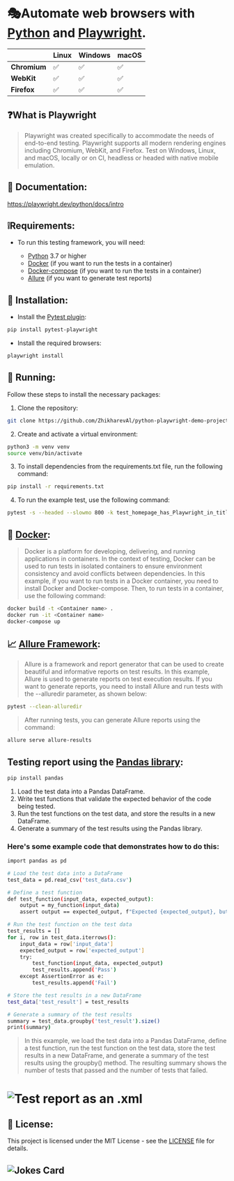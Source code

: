 # 🎭Automate web browsers with [Python](https://www.python.org/) and [Playwright](https://playwright.dev/python/).
|               | Linux | Windows | macOS |
|---------------|-------|---------|-------|
| **Chromium**  | ✅     | ✅       | ✅     |
| **WebKit**    | ✅     | ✅       | ✅     |
| **Firefox**   | ✅     | ✅       | ✅     |

## ❓What is Playwright

>Playwright was created specifically to accommodate the needs of end-to-end testing. Playwright supports all modern rendering engines including Chromium, WebKit, and Firefox. Test on Windows, Linux, and macOS, locally or on CI, headless or headed with native mobile emulation.


## 📖 Documentation:

https://playwright.dev/python/docs/intro

## ❕Requirements:
* To run this testing framework, you will need:

  * [Python](https://www.python.org/) 3.7 or higher
  * [Docker](https://www.docker.com/) (if you want to run the tests in a container)
  * [Docker-compose](https://docs.docker.com/compose/) (if you want to run the tests in a container)
  * [Allure](https://github.com/allure-framework) (if you want to generate test reports)

## 🔧 Installation: 

- Install the [Pytest plugin](https://pypi.org/project/pytest-playwright/):
```sh
pip install pytest-playwright
```
- Install the required browsers:
```sh
playwright install
```


## 🚀 Running:
Follow these steps to install the necessary packages:
1. Clone the repository:
```sh
git clone https://github.com/ZhikharevAl/python-playwright-demo-project.git
```

2. Create and activate a virtual environment:
```sh
python3 -m venv venv
source venv/bin/activate
```
3. To install dependencies from the requirements.txt file, run the following command:
```sh
pip install -r requirements.txt
```
4. To run the example test, use the following command:
```sh
pytest -s --headed --slowmo 800 -k test_homepage_has_Playwright_in_title_and_get_started_link_linking_to_the_intro_page
```
## 🐳 [Docker](https://www.docker.com/):
>Docker is a platform for developing, delivering, and running applications in containers. In the context of testing, Docker can be used to run tests in isolated containers to ensure environment consistency and avoid conflicts between dependencies. In this example, if you want to run tests in a Docker container, you need to install Docker and Docker-compose. Then, to run tests in a container, use the following command:
```sh
docker build -t <Container name> .
docker run -it <Container name>
docker-compose up
```
## 📈 [Allure Framework](https://github.com/allure-framework):
>Allure is a framework and report generator that can be used to create beautiful and informative reports on test results. In this example, Allure is used to generate reports on test execution results. If you want to generate reports, you need to install Allure and run tests with the --alluredir parameter, as shown below:
```sh
pytest --clean-alluredir
```
>After running tests, you can generate Allure reports using the command:

```sh
allure serve allure-results
```
## Testing report using the [Pandas library](https://github.com/pandas-dev/pandas):
```sh
pip install pandas
```
1. Load the test data into a Pandas DataFrame.
2. Write test functions that validate the expected behavior of the code being tested.
3. Run the test functions on the test data, and store the results in a new DataFrame.
4. Generate a summary of the test results using the Pandas library.
### Here's some example code that demonstrates how to do this:
```sh
import pandas as pd

# Load the test data into a DataFrame
test_data = pd.read_csv('test_data.csv')

# Define a test function
def test_function(input_data, expected_output):
    output = my_function(input_data)
    assert output == expected_output, f"Expected {expected_output}, but got {output}."

# Run the test function on the test data
test_results = []
for i, row in test_data.iterrows():
    input_data = row['input_data']
    expected_output = row['expected_output']
    try:
        test_function(input_data, expected_output)
        test_results.append('Pass')
    except AssertionError as e:
        test_results.append('Fail')

# Store the test results in a new DataFrame
test_data['test_result'] = test_results

# Generate a summary of the test results
summary = test_data.groupby('test_result').size()
print(summary)
```
>In this example, we load the test data into a Pandas DataFrame, define a test function, run the test function on the test data, store the test results in a new DataFrame, and generate a summary of the test results using the groupby() method. The resulting summary shows the number of tests that passed and the number of tests that failed.
# ![Test report as an .xml](https://github.com/[ZhikharevAl]/[python-playwright-demo-project]/blob/[branch]/2023-03-23_22-24-10.jpg?raw=true)
## 📝 License:
This project is licensed under the MIT License - see the [LICENSE](https://ru.wikipedia.org/wiki/Лицензия_MIT) file for details.
## ![Jokes Card](https://readme-jokes.vercel.app/api)
